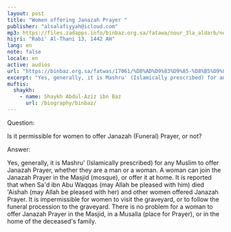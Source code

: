 ```yaml
---
layout: post
title: "Women offering Janazah Prayer "
publisher: "alsalafiyyah@icloud.com"
mp3: https://files.zadapps.info/binbaz.org.sa/fatawa/nour_3la_aldarb/nour_599/59907.mp3
hijri: "Rabi' Al-Thani 13, 1442 AH"
lang: en
note: false
locale: en
active: audios
url: "https://binbaz.org.sa/fatwas/17061/%D8%AD%D9%83%D9%85-%D8%B5%D9%84%D8%A7%D8%A9-%D8%A7%D9%84%D9%85%D8%B1%D8%A7%D8%A9-%D8%B9%D9%84%D9%89-%D8%A7%D9%84%D8%AC%D9%86%D8%A7%D8%B2%D8%A9"
excerpt: "Yes, generally, it is Mashru' (Islamically prescribed) for any Muslim to offer Janazah Prayer, whether they are a man or a woman. A woman can join the Janazah Prayer in the Masjid (mosque), or offer it at home."
muftis:
  shaykh: 
    - name: Shaykh Abdul-Aziz ibn Baz
      url: /biography/binbaz/
---
```


Question: 

Is it permissible for women to offer Janazah (Funeral) Prayer, or not?

Answer: 

Yes, generally, it is Mashru' (Islamically prescribed) for any Muslim to offer Janazah Prayer, whether they are a man or a woman. A woman can join the Janazah Prayer in the Masjid (mosque), or offer it at home. It is reported that when Sa'd ibn Abu Waqqas (may Allah be pleased with him) died 'Aishah (may Allah be pleased with her) and other women offered Janazah Prayer. It is impermissible for women to visit the graveyard, or to follow the funeral procession to the graveyard. There is no problem for a woman to offer Janazah Prayer in the Masjid, in a Musalla (place for Prayer), or in the home of the deceased's family. 
